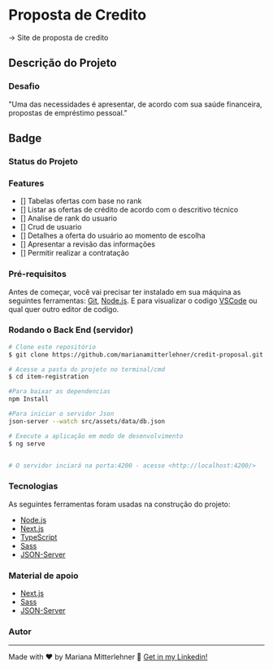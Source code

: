 # Proposta de Credito

-> Site de proposta de credito


## Descrição do Projeto
### Desafio
"Uma das necessidades é apresentar, de acordo com sua saúde financeira, propostas de empréstimo pessoal."




## Badge



### Status do Projeto



### Features

- [] Tabelas ofertas com base no rank
- [] Listar as ofertas de crédito de acordo com o descritivo técnico
- [] Analise de rank do usuario
- [] Crud de usuario
- [] Detalhes a oferta do usuário ao momento de escolha
- [] Apresentar a revisão das informações
- [] Permitir realizar a contratação


### Pré-requisitos

Antes de começar, você vai precisar ter instalado em sua máquina as seguintes ferramentas:
[Git](https://git-scm.com), [Node.js](https://nodejs.org/en/). 
E para visualizar o codigo [VSCode](https://code.visualstudio.com/) ou qual quer outro editor de codigo.

### Rodando o Back End (servidor)

```bash
# Clone este repositório
$ git clone https://github.com/marianamitterlehner/credit-proposal.git

# Acesse a pasta do projeto no terminal/cmd
$ cd item-registration

#Para baixar as dependencias 
npm Install

#Para iniciar o servidor Json 
json-server --watch src/assets/data/db.json

# Execute a aplicação em modo de desenvolvimento
$ ng serve


# O servidor inciará na porta:4200 - acesse <http://localhost:4200/>
```


### Tecnologias

As seguintes ferramentas foram usadas na construção do projeto:

- [Node.js](https://nodejs.org/en/)
- [Next.js](https://nextjs.org)
- [TypeScript](https://www.typescriptlang.org/)
- [Sass](https://sass-lang.com/)
- [JSON-Server](https://www.npmjs.com/package/json-server)


### Material de apoio

- [Next.js](https://nextjs.org)
- [Sass](https://sass-lang.com/)
- [JSON-Server](https://www.npmjs.com/package/json-server)


### Autor
---
Made with ♥ by Mariana Mitterlehner :wave: [Get in my Linkedin!](https://www.linkedin.com/in/mariana-miguel-95268713b/)

